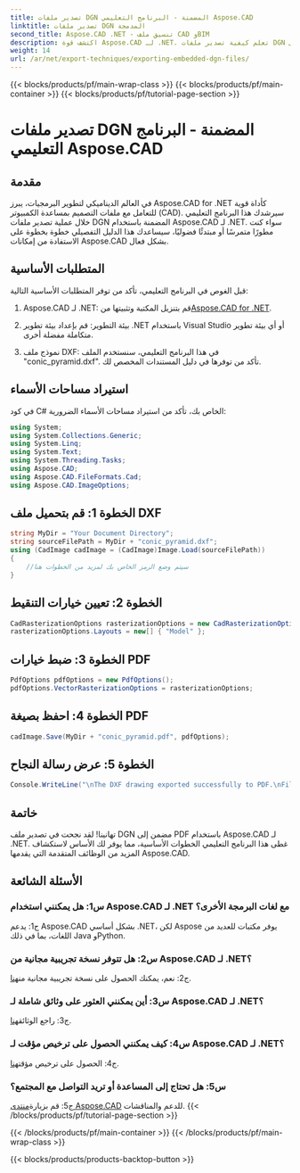 ```yaml
---
title: تصدير ملفات DGN المضمنة - البرنامج التعليمي Aspose.CAD
linktitle: تصدير ملفات DGN المدمجة
second_title: Aspose.CAD .NET - تنسيق ملف CAD وBIM
description: اكتشف قوة Aspose.CAD لـ .NET. تعلم كيفية تصدير ملفات DGN المضمنة إلى PDF بسهولة من خلال هذا البرنامج التعليمي خطوة بخطوة.
weight: 14
url: /ar/net/export-techniques/exporting-embedded-dgn-files/
---
```


{{< blocks/products/pf/main-wrap-class >}}
{{< blocks/products/pf/main-container >}}
{{< blocks/products/pf/tutorial-page-section >}}

# تصدير ملفات DGN المضمنة - البرنامج التعليمي Aspose.CAD

## مقدمة

في العالم الديناميكي لتطوير البرمجيات، يبرز Aspose.CAD for .NET كأداة قوية للتعامل مع ملفات التصميم بمساعدة الكمبيوتر (CAD). سيرشدك هذا البرنامج التعليمي خلال عملية تصدير ملفات DGN المضمنة باستخدام Aspose.CAD لـ .NET. سواء كنت مطورًا متمرسًا أو مبتدئًا فضوليًا، سيساعدك هذا الدليل التفصيلي خطوة بخطوة على الاستفادة من إمكانات Aspose.CAD بشكل فعال.

## المتطلبات الأساسية

قبل الغوص في البرنامج التعليمي، تأكد من توفر المتطلبات الأساسية التالية:

1.  Aspose.CAD لـ .NET: قم بتنزيل المكتبة وتثبيتها من[Aspose.CAD for .NET](https://releases.aspose.com/cad/net/).

2. بيئة التطوير: قم بإعداد بيئة تطوير .NET باستخدام Visual Studio أو أي بيئة تطوير متكاملة مفضلة أخرى.

3. نموذج ملف DXF: في هذا البرنامج التعليمي، سنستخدم الملف "conic_pyramid.dxf". تأكد من توفرها في دليل المستندات المخصص لك.

## استيراد مساحات الأسماء

في كود C# الخاص بك، تأكد من استيراد مساحات الأسماء الضرورية:

```csharp
using System;
using System.Collections.Generic;
using System.Linq;
using System.Text;
using System.Threading.Tasks;
using Aspose.CAD;
using Aspose.CAD.FileFormats.Cad;
using Aspose.CAD.ImageOptions;
```

## الخطوة 1: قم بتحميل ملف DXF

```csharp
string MyDir = "Your Document Directory";
string sourceFilePath = MyDir + "conic_pyramid.dxf";
using (CadImage cadImage = (CadImage)Image.Load(sourceFilePath))
{
    //سيتم وضع الرمز الخاص بك لمزيد من الخطوات هنا
}
```

## الخطوة 2: تعيين خيارات التنقيط

```csharp
CadRasterizationOptions rasterizationOptions = new CadRasterizationOptions();
rasterizationOptions.Layouts = new[] { "Model" };
```

## الخطوة 3: ضبط خيارات PDF

```csharp
PdfOptions pdfOptions = new PdfOptions();
pdfOptions.VectorRasterizationOptions = rasterizationOptions;
```

## الخطوة 4: احفظ بصيغة PDF

```csharp
cadImage.Save(MyDir + "conic_pyramid.pdf", pdfOptions);
```

## الخطوة 5: عرض رسالة النجاح

```csharp
Console.WriteLine("\nThe DXF drawing exported successfully to PDF.\nFile saved at " + MyDir);
```

## خاتمة

تهانينا! لقد نجحت في تصدير ملف DGN مضمن إلى PDF باستخدام Aspose.CAD لـ .NET. غطى هذا البرنامج التعليمي الخطوات الأساسية، مما يوفر لك الأساس لاستكشاف المزيد من الوظائف المتقدمة التي يقدمها Aspose.CAD.

## الأسئلة الشائعة

### س1: هل يمكنني استخدام Aspose.CAD لـ .NET مع لغات البرمجة الأخرى؟

ج1: يدعم Aspose.CAD بشكل أساسي .NET، لكن Aspose يوفر مكتبات للعديد من اللغات، بما في ذلك Java وPython.

### س2: هل تتوفر نسخة تجريبية مجانية من Aspose.CAD لـ .NET؟

 ج2: نعم، يمكنك الحصول على نسخة تجريبية مجانية من[هنا](https://releases.aspose.com/).

### س3: أين يمكنني العثور على وثائق شاملة لـ Aspose.CAD لـ .NET؟

 ج3: راجع الوثائق[هنا](https://reference.aspose.com/cad/net/).

### س4: كيف يمكنني الحصول على ترخيص مؤقت لـ Aspose.CAD لـ .NET؟

 ج4: الحصول على ترخيص مؤقت[هنا](https://purchase.aspose.com/temporary-license/).

### س5: هل تحتاج إلى المساعدة أو تريد التواصل مع المجتمع؟

ج5: قم بزيارة[منتدى Aspose.CAD](https://forum.aspose.com/c/cad/19) للدعم والمناقشات.
{{< /blocks/products/pf/tutorial-page-section >}}

{{< /blocks/products/pf/main-container >}}
{{< /blocks/products/pf/main-wrap-class >}}

{{< blocks/products/products-backtop-button >}}
